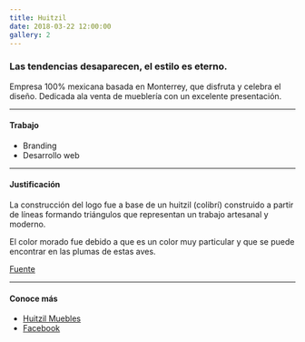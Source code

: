 ```yaml
---
title: Huitzil
date: 2018-03-22 12:00:00
gallery: 2
---
```

### Las tendencias desaparecen, el estilo es eterno.
<p class="lead">
	Empresa 100% mexicana basada en Monterrey, que disfruta y celebra el diseño. Dedicada ala venta de mueblería con un excelente presentación.
</p>

---

#### Trabajo
- Branding
- Desarrollo web

---

#### Justificación
La construcción del logo fue a base de un huitzil (colibrí) construido a partir de líneas formando triángulos que representan un trabajo artesanal y moderno.

El color morado fue debido a que es un color muy particular y que se puede encontrar en las plumas de estas aves.

[Fuente](https://www.mexicodesconocido.com.mx/la-leyenda-maya-del-colibri.html)

---

#### Conoce más
- [Huitzil Muebles](http://huitzilmuebles.com/)  
- [Facebook](https://www.facebook.com/pg/huitzilmuebles)